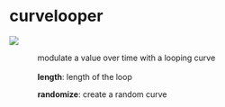 
<a name=curvelooper></a><br>
# <b>curvelooper</b>
<img src="https://www.bespokesynth.com/docs/screenshots/curvelooper.png"><br>
<div style="display:inline-block;margin-left:50px;">
modulate a value over time with a looping curve<br/><br/>
<b>length</b>: length of the loop<br>

<b>randomize</b>: create a random curve<br>

